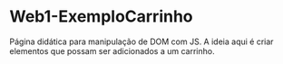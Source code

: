 # Web1-ExemploCarrinho
Página didática para manipulação de DOM com JS.
A ideia aqui é criar elementos que possam ser adicionados a um carrinho.
